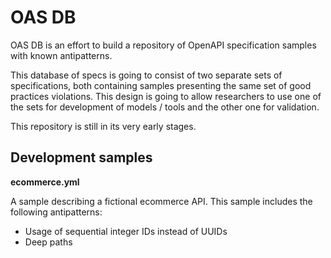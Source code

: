 # OAS DB

OAS DB is an effort to build a repository of OpenAPI specification samples with
known antipatterns.

This database of specs is going to consist of two separate sets of specifications,
both containing samples presenting the same set of good practices violations. This
design is going to allow researchers to use one of the sets for development of
models / tools and the other one for validation.

This repository is still in its very early stages.

## Development samples

**ecommerce.yml**

A sample describing a fictional ecommerce API. This sample includes the following
antipatterns:
  - Usage of sequential integer IDs instead of UUIDs
  - Deep paths
